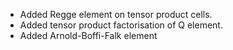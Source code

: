 - Added Regge element on tensor product cells.
- Added tensor product factorisation of Q element.
- Added Arnold-Boffi-Falk element
